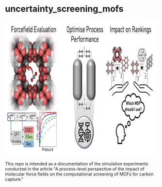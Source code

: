 # uncertainty_screening_mofs

<p align="center">
  <img src="https://github.com/ConorNCleeton/uncertainty_screening_mofs/blob/main/images/TOC.png" height="450">
</p>


This repo is intended as a documentation of the simulation experiments conducted in the article "A process-level perspective of the impact of molecular force fields on the computational screening of MOFs for carbon capture." 



